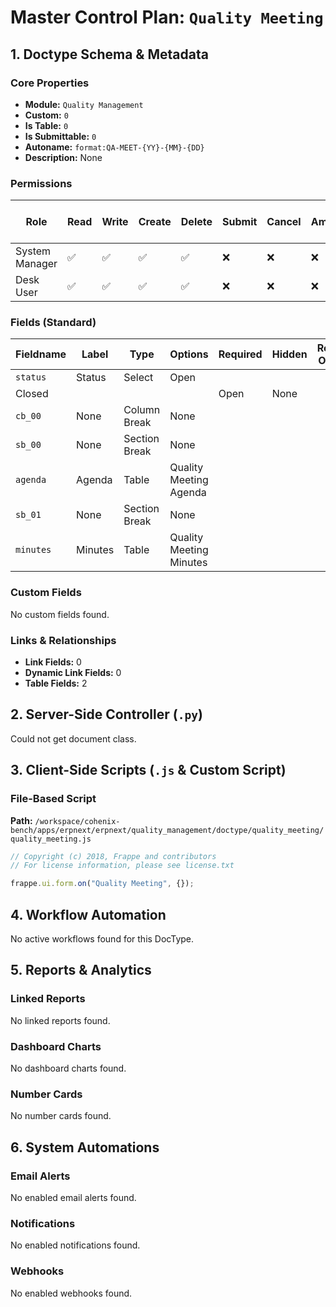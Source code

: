 # Master Control Plan: `Quality Meeting`

## 1. Doctype Schema & Metadata

### Core Properties
- **Module:** `Quality Management`
- **Custom:** `0`
- **Is Table:** `0`
- **Is Submittable:** `0`
- **Autoname:** `format:QA-MEET-{YY}-{MM}-{DD}`
- **Description:** None

### Permissions
| Role | Read | Write | Create | Delete | Submit | Cancel | Amend | Report | Import | Export | Print | Email | Share | Set User Perms |
|---|---|---|---|---|---|---|---|---|---|---|---|---|---|---|
| System Manager | ✅ | ✅ | ✅ | ✅ | ❌ | ❌ | ❌ | ✅ | ❌ | ✅ | ✅ | ✅ | ✅ | ❌ |
| Desk User | ✅ | ✅ | ✅ | ✅ | ❌ | ❌ | ❌ | ✅ | ❌ | ✅ | ✅ | ✅ | ✅ | ❌ |


### Fields (Standard)
| Fieldname | Label | Type | Options | Required | Hidden | Read Only | Default | Description |
|---|---|---|---|---|---|---|---|---|
| `status` | Status | Select | Open
Closed |  |  |  | Open | None |
| `cb_00` | None | Column Break | None |  |  |  | None | None |
| `sb_00` | None | Section Break | None |  |  |  | None | None |
| `agenda` | Agenda | Table | Quality Meeting Agenda |  |  |  | None | None |
| `sb_01` | None | Section Break | None |  |  |  | None | None |
| `minutes` | Minutes | Table | Quality Meeting Minutes |  |  |  | None | None |


### Custom Fields
No custom fields found.


### Links & Relationships
- **Link Fields:** 0
- **Dynamic Link Fields:** 0
- **Table Fields:** 2

## 2. Server-Side Controller (`.py`)
Could not get document class.


## 3. Client-Side Scripts (`.js` & Custom Script)
### File-Based Script
**Path:** `/workspace/cohenix-bench/apps/erpnext/erpnext/quality_management/doctype/quality_meeting/quality_meeting.js`
```javascript
// Copyright (c) 2018, Frappe and contributors
// For license information, please see license.txt

frappe.ui.form.on("Quality Meeting", {});

```




## 4. Workflow Automation
No active workflows found for this DocType.


## 5. Reports & Analytics
### Linked Reports
No linked reports found.


### Dashboard Charts
No dashboard charts found.


### Number Cards
No number cards found.


## 6. System Automations
### Email Alerts
No enabled email alerts found.


### Notifications
No enabled notifications found.


### Webhooks
No enabled webhooks found.
